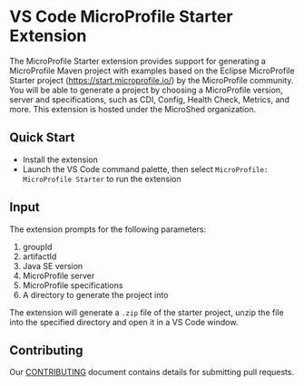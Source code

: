# VS Code MicroProfile Starter Extension

The MicroProfile Starter extension provides support for generating a MicroProfile Maven project with examples based on the Eclipse MicroProfile Starter project (https://start.microprofile.io/) by the MicroProfile community. You will be able to generate a project by choosing a MicroProfile version, server and specifications, such as CDI, Config, Health Check, Metrics, and more.  This extension is hosted under the MicroShed organization. 

## Quick Start
* Install the extension 
* Launch the VS Code command palette, then select `MicroProfile: MicroProfile Starter` to run the extension

## Input

The extension prompts for the following parameters:
1. groupId
2. artifactId 
3. Java SE version
4. MicroProfile server
5. MicroProfile specifications
6. A directory to generate the project into

The extension will generate a `.zip` file of the starter project, unzip the file into the specified directory and open it in a VS Code window.

## Contributing
Our [CONTRIBUTING](CONTRIBUTING.md) document contains details for submitting pull requests.
